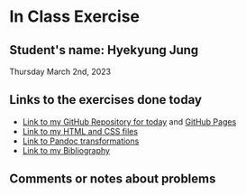 # In Class Exercise
## Student's name: Hyekyung Jung
Thursday March 2nd, 2023 

## Links to the exercises done today

- [Link to my GitHub Repository for today](https://github.com/austraea/DHExercise2) and [GitHub Pages](https://austraea.github.io/DHExercise2/)
- [Link to my HTML and CSS files](file:///C:/Users/austr/exercise2.html)
- [Link to Pandoc transformations]()
- [Link to my Bibliography](file:///C:/Users/austr/Untitled%20Bibliography.html)

## Comments or notes about problems 
